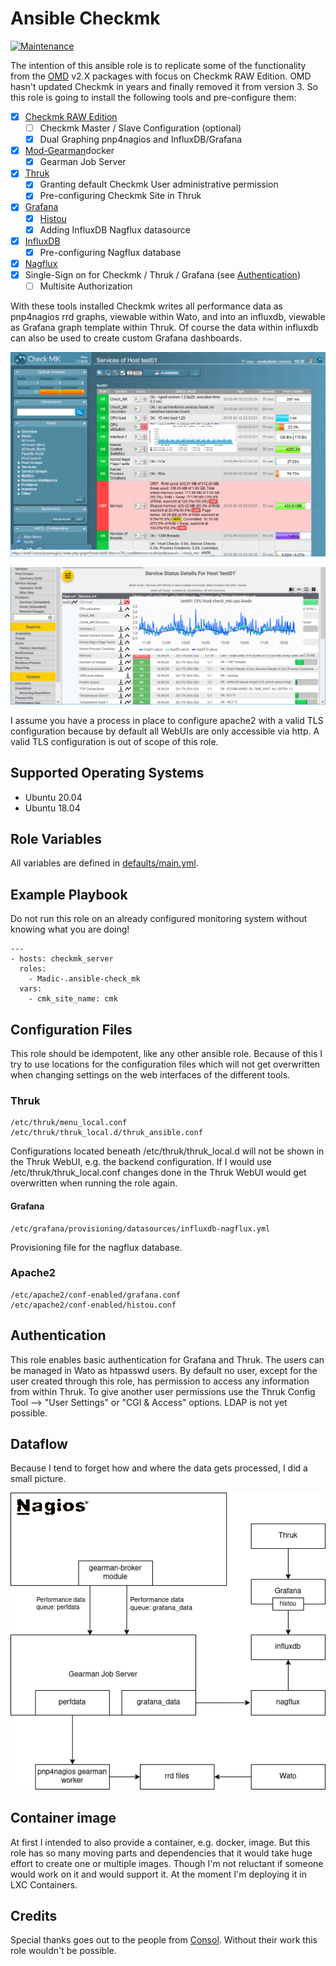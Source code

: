 # Ansible Checkmk

[![Maintenance](https://img.shields.io/maintenance/yes/2021.svg)](https://github.com/Madic-/ansible-check_mk)

The intention of this ansible role is to replicate some of the functionality from the [OMD](https://labs.consol.de/de/omd/) v2.X packages with focus on Checkmk RAW Edition. OMD hasn't updated Checkmk in years and finally removed it from version 3. So this role is going to install the following tools and pre-configure them:

* [x] [Checkmk RAW Edition](https://mathias-kettner.de)
  * [ ] Checkmk Master / Slave Configuration (optional)
  * [x] Dual Graphing pnp4nagios and InfluxDB/Grafana
* [x] [Mod-Gearman](https://mod-gearman.org/)docker
  * [x] Gearman Job Server
* [x] [Thruk](https://www.thruk.org)
  * [x] Granting default Checkmk User administrative permission
  * [x] Pre-configuring Checkmk Site in Thruk
* [x] [Grafana](https://grafana.com)
  * [x] [Histou](https://github.com/Griesbacher/histou)
  * [x] Adding InfluxDB Nagflux datasource
* [x] [InfluxDB](https://www.influxdata.com)
  * [x] Pre-configuring Nagflux database
* [x] [Nagflux](https://github.com/Griesbacher/nagflux)
* [x] Single-Sign on for Checkmk / Thruk / Grafana (see [Authentication](#authentication))
  * [ ] Multisite Authorization

With these tools installed Checkmk writes all performance data as pnp4nagios rrd graphs, viewable within Wato, and into an influxdb, viewable as Grafana graph template within Thruk. Of course the data within influxdb can also be used to create custom Grafana dashboards.

![Wato](misc/images/wato-service-overview.png)

![Thruk](misc/images/thruk-service-overview.png)

I assume you have a process in place to configure apache2 with a valid TLS configuration because by default all WebUIs are only accessible via http. A valid TLS configuration is out of scope of this role.

## Supported Operating Systems

* Ubuntu 20.04
* Ubuntu 18.04

## Role Variables

All variables are defined in [defaults/main.yml](defaults/main.yml).

## Example Playbook

Do not run this role on an already configured monitoring system without knowing what you are doing!

    ---
    - hosts: checkmk_server
      roles:
        - Madic-.ansible-check_mk
      vars:
        - cmk_site_name: cmk

## Configuration Files

This role should be idempotent, like any other ansible role. Because of this I try to use locations for the configuration files which will not get overwritten when changing settings on the web interfaces of the different tools.

### Thruk

    /etc/thruk/menu_local.conf
    /etc/thruk/thruk_local.d/thruk_ansible.conf

Configurations located beneath /etc/thruk/thruk_local.d will not be shown in the Thruk WebUI, e.g. the backend configuration. If I would use /etc/thruk/thruk_local.conf changes done in the Thruk WebUI would get overwritten when running the role again.

#### Grafana

    /etc/grafana/provisioning/datasources/influxdb-nagflux.yml

Provisioning file for the nagflux database.

### Apache2

    /etc/apache2/conf-enabled/grafana.conf
    /etc/apache2/conf-enabled/histou.conf

## Authentication

This role enables basic authentication for Grafana and Thruk. The users can be managed in Wato as htpasswd users. By default no user, except for the user created through this role, has permission to access any information from within Thruk. To give another user permissions use the Thruk Config Tool --> "User Settings" or "CGI & Access" options. LDAP is not yet possible.

## Dataflow

Because I tend to forget how and where the data gets processed, I did a small picture.

![Schema](misc/images/dataflow.png)

## Container image

At first I intended to also provide a container, e.g. docker, image. But this role has so many moving parts and dependencies that it would take huge effort to create one or multiple images. Though I'm not reluctant if someone would work on it and would support it. At the moment I'm deploying it in LXC Containers.

## Credits

Special thanks goes out to the people from [Consol](https://www.consol.de/). Without their work this role wouldn't be possible.
